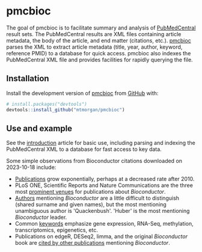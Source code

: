 # pmcbioc

<!-- badges: start -->
<!-- badges: end -->

The goal of pmcbioc is to facilitate summary and analysis of
[PubMedCentral][] result sets. The PubMedCentral results are XML files
containing article metadata, the body of the article, and end matter
(citations, etc.). [pmcbioc][] parses the XML to extract article
metadata (title, year, author, keyword, reference PMID) to a database
for quick access. pmcbioc also indexes the PubMedCentral XML file and
provides facilities for rapidly querying the file.

[PubMedCentral]: https://pubmed.ncbi.nlm.nih.gov/
[pmcbioc]: https://mtmorgan.github.io/pmcbioc/

## Installation

Install the development version of [pmcbioc][] from
[GitHub](https://github.com/) with:

``` r
# install.packages("devtools")
devtools::install_github("mtmorgan/pmcbioc")
```

## Use and example

See the [introduction][] article for basic use, including parsing and
indexing the PubMedCentral XML to a database for fast access to key
data.

Some simple observations from Bioconductor citations downloaded on
2023-10-18 include:

- [Publications][pub] grow exponentially, perhaps at a decreased rate
  after 2010.
- PLoS ONE, Scientific Reports and Nature Communications are the three
  most [prominent venues][venue] for publications about
  *Bioconductor*.
- [Authors][author] mentioning *Bioconductor* are a little difficult
  to distinguish (shared surname and given names), but the most
  mentioning unambiguous author is 'Quackenbush'. 'Huber' is the most
  mentioning *Bioconductor* leader.
- Common [keywords][keyword] emphasize gene expression, RNA-Seq,
  methylation, transcriptomics, epigenetics, etc.
- Publications on edgeR, DESeq2, limma, and the original
  *Bioconductor* book are [cited by other publications][refpmid]
  mentioning *Bioconductor*.

[introduction]: https://mtmorgan.github.io/pmcbioc/articles/introduction.html
[pub]: https://mtmorgan.github.io/pmcbioc/articles/introduction.html#pub
[venue]: https://mtmorgan.github.io/pmcbioc/articles/introduction.html#venue
[author]: https://mtmorgan.github.io/pmcbioc/articles/introduction.html#author
[keyword]: https://mtmorgan.github.io/pmcbioc/articles/introduction.html#keyword
[refpmid]: https://mtmorgan.github.io/pmcbioc/articles/introduction.html#refpmid
